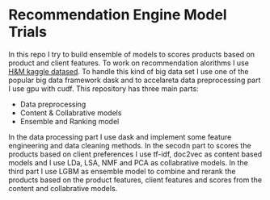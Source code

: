 # Recommendation Engine Model Trials

In this repo I try to build ensemble of models to scores products based on product and client features. To work on recommendation alorithms I use <a href="https://www.kaggle.com/c/h-and-m-personalized-fashion-recommendations/overview">H&M  kaggle datased</a>. To handle this kind of big data set I use one of the popular big data framework dask and to accelareta data preprocessing part I use gpu with cudf. This repository has three main parts:

* Data preprocessing
* Content & Collabrative models
* Ensemble and Ranking model
  
In the data processing part I use dask and implement some feature engineering and data cleaning methods. In the secodn part to scores the products based on client preferences I use tf-idf, doc2vec as content based models and I use LDa, LSA, NMF and PCA as collabrative models. In the third part I use LGBM as ensemble model to combine and rerank the products based on the product features, client features and scores from the content and collabrative models.

